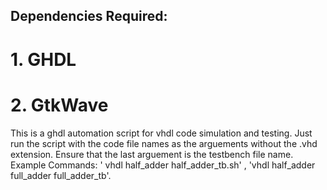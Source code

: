 ## Dependencies Required:
# 1. GHDL
# 2. GtkWave

This is a ghdl automation script for vhdl code simulation and testing. 
Just run the script with the code file names as the arguements without the .vhd extension. 
Ensure that the last arguement is the testbench file name.
Example Commands: ' vhdl half_adder half_adder_tb.sh' , 'vhdl half_adder full_adder full_adder_tb'.
